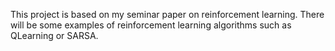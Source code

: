 This project is based on my seminar paper on reinforcement learning. There will be some examples of reinforcement learning algorithms such as QLearning or SARSA.
